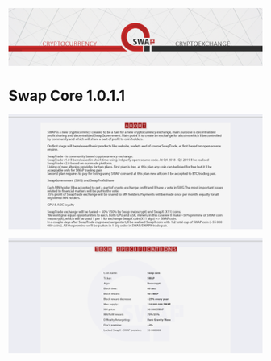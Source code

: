 ![Header image](/promo/header.png)

Swap Core 1.0.1.1
===============================

![About text](/promo/about.png)


![Technical specification](/promo/tech.png)
